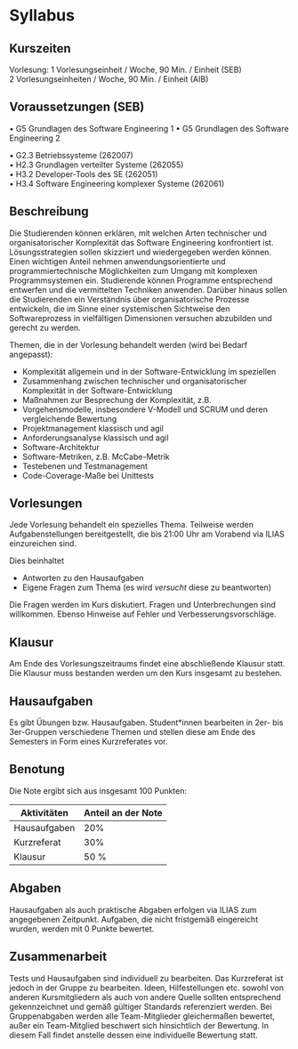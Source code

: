 # Syllabus

## Kurszeiten

Vorlesung: 1 Vorlesungseinheit / Woche, 90 Min. / Einheit (SEB)  
2 Vorlesungseinheiten / Woche, 90 Min. / Einheit (AIB)

## Voraussetzungen (SEB)

• G5 Grundlagen des Software Engineering 1
• G5 Grundlagen des Software Engineering 2

• G2.3 Betriebssysteme (262007)  
• H2.3 Grundlagen verteilter Systeme (262055)  
• H3.2 Developer-Tools des SE (262051)  
• H3.4 Software Engineering komplexer Systeme (262061)  

## Beschreibung 

Die Studierenden können erklären, mit welchen Arten technischer
und organisatorischer Komplexität das Software Engineering
konfrontiert ist. Lösungsstrategien sollen skizziert und
wiedergegeben werden können. Einen wichtigen Anteil nehmen
anwendungsorientierte und programmiertechnische Möglichkeiten
zum Umgang mit komplexen Programmsystemen ein. Studierende
können Programme entsprechend entwerfen und die vermittelten
Techniken anwenden. Darüber hinaus sollen die Studierenden
ein Verständnis über organisatorische Prozesse entwickeln, die
im Sinne einer systemischen Sichtweise den Softwareprozess in
vielfältigen Dimensionen versuchen abzubilden und gerecht zu
werden.

Themen, die in der Vorlesung behandelt werden (wird bei Bedarf angepasst):

* Komplexität allgemein und in der Software-Entwicklung im
speziellen
* Zusammenhang zwischen technischer und organisatorischer
Komplexität in der Software-Entwicklung
* Maßnahmen zur Besprechung der Komplexität, z.B.
* Vorgehensmodelle, insbesondere V-Modell und SCRUM
und deren vergleichende Bewertung
* Projektmanagement klassisch und agil
* Anforderungsanalyse klassisch und agil
* Software-Architektur
* Software-Metriken, z.B. McCabe-Metrik
* Testebenen und Testmanagement
* Code-Coverage-Maße bei Unittests

## Vorlesungen 

Jede Vorlesung behandelt ein spezielles Thema. Teilweise werden Aufgabenstellungen bereitgestellt, die bis 21:00 Uhr am Vorabend via ILIAS einzureichen sind.

Dies beinhaltet 

* Antworten zu den Hausaufgaben 
* Eigene Fragen zum Thema (es wird *versucht* diese zu beantworten)

Die Fragen werden im Kurs diskutiert. Fragen und Unterbrechungen sind willkommen. Ebenso Hinweise auf Fehler und Verbesserungsvorschläge. 

## Klausur

Am Ende des Vorlesungszeitraums findet eine abschließende Klausur statt. Die Klausur muss bestanden werden um den Kurs insgesamt zu bestehen. 

## Hausaufgaben

Es gibt Übungen bzw. Hausaufgaben. Student*innen bearbeiten in 2er- bis 3er-Gruppen verschiedene Themen und stellen diese am Ende des Semesters in Form eines Kurzreferates vor. 

## Benotung

Die Note ergibt sich aus insgesamt 100 Punkten: 

| Aktivitäten | Anteil an der Note |
| --- | --- | 
| Hausaufgaben | 20% |
| Kurzreferat | 30% |
|Klausur | 50 % | 

## Abgaben

Hausaufgaben als auch praktische Abgaben erfolgen via ILIAS zum angegebenen Zeitpunkt. Aufgaben, die nicht fristgemäß eingereicht wurden, werden mit 0 Punkte bewertet. 

## Zusammenarbeit

Tests und Hausaufgaben sind individuell zu bearbeiten. Das Kurzreferat ist jedoch in der Gruppe zu bearbeiten. Ideen, Hilfestellungen etc. sowohl von anderen Kursmitgliedern als auch von andere Quelle sollten entsprechend gekennzeichnet und gemäß gültiger Standards referenziert werden. Bei Gruppenabgaben  werden alle Team-Mitglieder gleichermaßen bewertet, außer ein Team-Mitglied beschwert sich hinsichtlich der Bewertung. In diesem Fall findet anstelle dessen eine individuelle Bewertung statt.



